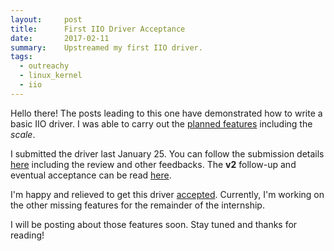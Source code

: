 ```yaml
---
layout:     post
title:      First IIO Driver Acceptance
date:       2017-02-11
summary:    Upstreamed my first IIO driver.
tags:
  - outreachy
  - linux_kernel
  - iio
---
```


Hello there! The posts leading to this one have demonstrated how to write a
basic IIO driver. I was able to carry out the [planned features](https://eraretuya.github.io/2016/12/29/writing-a-driver-for-adxl345/) including the *scale*.

I submitted the driver last January 25. You can follow the submission details [here](https://marc.info/?l=linux-iio&m=148533644407371&w=2) including the review and other feedbacks. The **v2** follow-up and eventual acceptance can be read [here](https://marc.info/?l=linux-iio&m=148584711012686&w=2).

I'm happy and relieved to get this driver [accepted](https://git.kernel.org/cgit/linux/kernel/git/jic23/iio.git/commit/?h=testing&id=c62360753e469a4cc5f4629c4ccb090985b33d6e).
Currently, I'm working on the other missing features for the remainder of the internship.

I will be posting about those features soon. Stay tuned and thanks for reading!
